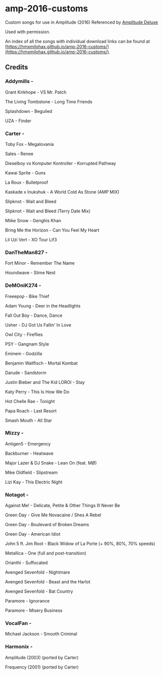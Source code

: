 # amp-2016-customs

Custom songs for use in Amplitude (2016) Referenced by [Amplitude Deluxe](https://github.com/hmxmilohax/Amplitude-2016-Deluxe)

Used with permission.

An index of all the songs with individual download links can be found at [https://hmxmilohax.github.io/amp-2016-customs/](https://hmxmilohax.github.io/amp-2016-customs/).

## Credits

### Addymills -

Grant Kirkhope - VS Mr. Patch

The Living Tombstone - Long Time Friends

Splashdown - Beguiled

UZA - Finder

### Carter -

Toby Fox - Megalovania

Sales - Renee

Dieselboy vs Komputer Kontroller - Korrupted Pathway

Kawai Sprite - Guns

La Roux - Bulletproof

Kaskade x Inukshuk - A World Cold As Stone (AMP MIX)

Slipknot - Wait and Bleed

Slipknot - Wait and Bleed (Terry Date Mix)

Miike Snow - Genghis Khan

Bring Me the Horizon - Can You Feel My Heart

Lil Uzi Vert - XO Tour Lif3

### DanTheMan827 -

Fort Minor - Remember The Name

Houndwave - Slime Nest

### DeMOniK274 -

Freeepop - Bike Thief

Adam Young - Deer in the Headlights

Fall Out Boy - Dance, Dance

Usher - DJ Got Us Fallin' In Love

Owl City - Fireflies

PSY - Gangnam Style

Eminem - Godzilla

Benjamin Wallfisch - Mortal Kombat

Darude - Sandstorm

Justin Bieber and The Kid LOROI - Stay

Katy Perry - This Is How We Do

Hot Chelle Rae - Tonight

Papa Roach - Last Resort

Smash Mouth - All Star

### Mizzy -

Antigen5 - Emergency

Backburner - Heatwave

Major Lazer & DJ Snake - Lean On (feat. MØ)

Mike Oldfield - Slipstream

Lizi Kay - This Electric Night

### Notagot -

Against Me! - Delicate, Petite & Other Things Ill Never Be

Green Day - Give Me Novacaine / Shes A Rebel

Green Day - Boulevard of Broken Dreams

Green Day - American Idiot

John 5 ft. Jim Root - Black Widow of La Porte (+ 90%, 80%, 70% speeds)

Metallica - One (full and post-transition)

Orianthi - Suffocated

Avenged Sevenfold - Nightmare

Avenged Sevenfold - Beast and the Harlot

Avenged Sevenfold - Bat Country

Paramore - Ignorance

Paramore - Misery Business

### VocalFan -

Michael Jackson - Smooth Criminal

### Harmonix - 

Amplitude (2003) (ported by Carter)

Frequency (2001) (ported by Carter)
